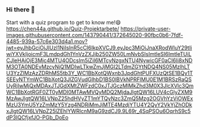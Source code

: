 ### Hi there 👋
Start with a quiz program to get to know me!😄   https://chen44a.github.io/Quiz-Projektarbete/
https://private-user-images.githubusercontent.com/143790441/372645020-90fbc0b6-7fdf-4485-939a-57c6e303d4a1.mov?jwt=eyJhbGciOiJIUzI1NiIsInR5cCI6IkpXVCJ9.eyJpc3MiOiJnaXRodWIuY29tIiwiYXVkIjoicmF3LmdpdGh1YnVzZXJjb250ZW50LmNvbSIsImtleSI6ImtleTUiLCJleHAiOjE3Mjc4MTU4ODcsIm5iZiI6MTcyNzgxNTU4NywicGF0aCI6Ii8xNDM3OTA0NDEvMzcyNjQ1MDIwLTkwZmJjMGI2LTdmZGYtNDQ4NS05MzlhLTU3YzZlMzAzZDRhMS5tb3Y_WC1BbXotQWxnb3JpdGhtPUFXUzQtSE1BQy1TSEEyNTYmWC1BbXotQ3JlZGVudGlhbD1BS0lBVkNPRFlMU0E1M1BRSzRaQSUyRjIwMjQxMDAxJTJGdXMtZWFzdC0xJTJGczMlMkZhd3M0X3JlcXVlc3QmWC1BbXotRGF0ZT0yMDI0MTAwMVQyMDQ2MjdaJlgtQW16LUV4cGlyZXM9MzAwJlgtQW16LVNpZ25hdHVyZT1mYTQyNzc3ZmQ5Mzg2OGVhYzViOWExMzU3YmU5YzZmMzY5Yzg4NDRiMmJjMTE4MzdjYTU4Y2QyY2VkYjZhODkxJlgtQW16LVNpZ25lZEhlYWRlcnM9aG9zdCJ9.9L69r_4SqPSOu6OqrhS9c5dP3IQCfjxfJO-PGb_DoEo



<!--
**Chen44A/Chen44A** is a ✨ _special_ ✨ repository because its `README.md` (this file) appears on your GitHub profile.

Here are some ideas to get you started:

- 🔭 I’m currently working on ...
- 🌱 I’m currently learning Frontend developer at Nackademin.
- 👯 I’m looking to collaborate on ...
- 🤔 I’m looking for help with ...
- 💬 Ask me about ...
- 📫 How to reach me: ...
- 😄 Pronouns: ...
- ⚡ Fun fact: ...
-->
